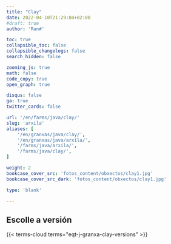 ```yaml
---
title: "Clay"
date: 2022-04-10T21:29:04+02:00
#draft: true
author: 'Ran#'

toc: true
collapsible_toc: false
collapsible_changelogs: false
search_hidden: false

zooming_js: true
math: false
code_copy: true
open_graph: true

disqus: false
ga: true
twitter_cards: false

url: '/en/farms/java/clay/'
slug: 'arxila'
aliases: [
    '/en/granxas/java/clay/',
    '/en/granxas/java/arxila/',
    '/farms/java/arxila/',
    '/farms/java/clay/',
]

weight: 2
bookcase_cover_src: 'fotos_content/obxectos/clay1.jpg'
bookcase_cover_src_dark: 'fotos_content/obxectos/clay1.jpg'

type: 'blank'

---
```


## Escolle a versión

{{< terms-cloud terms="eqt-j-granxa-clay-versions" >}}
